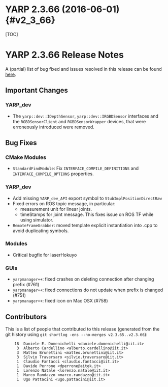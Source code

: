 YARP 2.3.66 (2016-06-01)                                              {#v2_3_66}
========================

[TOC]

YARP 2.3.66 Release Notes
=========================


A (partial) list of bug fixed and issues resolved in this release can be found
[here](https://github.com/robotology/yarp/issues?q=label%3A%22Fixed+in%3A+vYARP+2.3.66%22).


Important Changes
-----------------

### YARP_dev

* The `yarp::dev::IDepthSensor`, `yarp::dev::IRGBDSensor` interfaces and the
  `RGBDSensorClient` and `RGBDSensorWrapper` devices, that were erroneously
  introduced were removed.

Bug Fixes
---------

### CMake Modules

* `StandardFindModule`: Fix `INTERFACE_COMPILE_DEFINITIONS` and
  `INTERFACE_COMPILE_OPTIONS` properties.

### YARP_dev

* Add missing `YARP_dev_API` export symbol to `StubImplPositionDirectRaw`
* Fixed errors on ROS topic message, in particular:
  * measurement unit for linear joints.
  * timeStamps for joint message. This fixes issue on ROS TF while using 
    simulator.
* `RemoteFrameGrabber`: moved template explicit instantiation into .cpp to avoid
  duplicating symbols.

### Modules

* Critical bugfix for laserHokuyo

### GUIs

* `yarpmanager++`: fixed crashes on deleting connection after changing prefix (#761)
* `yarpmanager++`: fixed connections do not update when prefix is changed (#751)
* `yarpmanager++`: fixed icon on Mac OSX (#758)


Contributors
------------

This is a list of people that contributed to this release (generated from the
git history using `git shortlog -ens --no-merges v2.3.65..v2.3.66`):

```
    18	Daniele E. Domenichelli <daniele.domenichelli@iit.it>
     3	Alberto Cardellino <alberto.cardellino@iit.it>
     3	Matteo Brunettini <matteo.brunettini@iit.it>
     3	Silvio Traversaro <silvio.traversaro@iit.it>
     1	Claudio Fantacci <claudio.fantacci@iit.it>
     1	Davide Perrone <dperrone@aitek.it>
     1	Lorenzo Natale <lorenzo.natale@iit.it>
     1	Marco Randazzo <marco.randazzo@iit.it>
     1	Ugo Pattacini <ugo.pattacini@iit.it>
```
